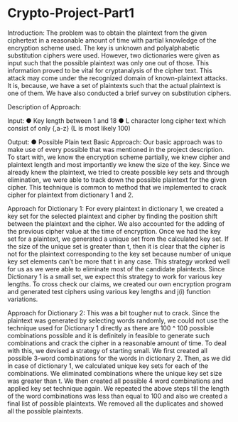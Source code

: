 # Crypto-Project-Part1

Introduction: 
The problem was to obtain the plaintext from the given ciphertext in a reasonable amount of time with partial knowledge of the encryption scheme used. The key is unknown and polyalphabetic substitution ciphers were used. However, two dictionaries were given as input such that the possible plaintext was only one out of those. This information proved to be vital for cryptanalysis of the cipher text.
This attack may come under the recognized domain of known-plaintext attacks. It is, because, we have a set of plaintexts such that the actual plaintext is one of them. We have also conducted a brief survey on substitution ciphers.


Description of Approach: 

Input:
● Key length between 1 and 18
● L character long cipher text which consist of only {<space>,a-z} (L is most
likely 100)


Output:
● Possible Plain text
Basic Approach:
Our basic approach was to make use of every possible that was mentioned in the project description. To start with, we know the encryption scheme partially, we knew cipher and plaintext length and most importantly we knew the size of the key. Since we already knew the plaintext, we tried to create possible key sets and through elimination, we were able to track down the possible plaintext for the given cipher. This technique is common to method that we implemented to crack cipher for plaintext from dictionary 1 and 2.


Approach for Dictionary 1:
For every plaintext in dictionary 1, we created a key set for the selected plaintext and cipher by finding the position shift between the plaintext and the cipher. We also accounted for the adding of the previous cipher value at the time of encryption.
Once we had the key set for a plaintext, we generated a unique set from the calculated key set. If the size of the unique set is greater than t, then it is clear that the cipher is not for the plaintext corresponding to the key set because number of unique key set elements can’t be more that t in any case.
This strategy worked well for us as we were able to eliminate most of the candidate plaintexts. Since Dictionary 1 is a small set, we expect this strategy to work for various key lengths. To cross check our claims, we created our own encryption program and generated test ciphers using various key lengths and j(i) function variations.



Approach for Dictionary 2:
This was a bit tougher nut to crack. Since the plaintext was generated by selecting words randomly, we could not use the technique used for Dictionary 1 directly as there are 100 ^ 100 possible combinations possible and it is definitely in feasible to generate such combinations and crack the cipher in a reasonable amount of time.
To deal with this, we devised a strategy of starting small. We first created all possible 3-word combinations for the words in dictionary 2. Then, as we did in case of dictionary 1, we calculated unique key sets for each of the combinations. We eliminated combinations where the unique key set size was greater than t.
We then created all possible 4 word combinations and applied key set technique again.
We repeated the above steps till the length of the word combinations was less than equal to 100 and also we created a final list of possible plaintexts. We removed all the duplicates and showed all the possible plaintexts.
